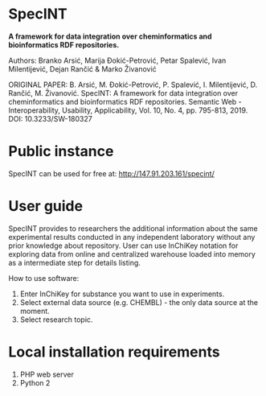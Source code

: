 # SpecINT
**A framework for data integration over cheminformatics and bioinformatics RDF repositories.**

Authors: Branko Arsić, Marija Đokić-Petrović, Petar Spalević, Ivan Milentijević, Dejan Rančić & Marko Živanović

ORIGINAL PAPER: B. Arsić, M. Đokić-Petrović, P. Spalević, I. Milentijević, D. Rančić, M. Živanović. SpecINT: A framework for data integration over cheminformatics and bioinformatics RDF repositories. Semantic Web - Interoperability, Usability, Applicability, Vol. 10, No. 4, pp. 795-813, 2019. DOI: 10.3233/SW-180327


# Public instance
SpecINT can be used for free at: http://147.91.203.161/specint/

# User guide
SpecINT provides to researchers the additional information about the same experimental results conducted in any independent laboratory without any prior knowledge about repository. User can use InChiKey notation for exploring data from online and centralized warehouse loaded into memory as a intermediate step for details listing.

How to use software:

1. Enter InChiKey for substance you want to use in experiments.
2. Select external data source (e.g. CHEMBL) - the only data source at the moment.
3. Select research topic.

# Local installation requirements
1. PHP web server
2. Python 2
